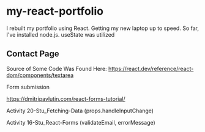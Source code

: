 # my-react-portfolio
I rebuilt my portfolio using React.
Getting my new laptop up to speed. So far, I've installed node.js.
useState was utilized

## Contact Page

Source of Some Code Was Found Here:
https://react.dev/reference/react-dom/components/textarea


Form submission

https://dmitripavlutin.com/react-forms-tutorial/ 

Activity 20-Stu_Fetching-Data (props.handleInputChange)

Activity 16-Stu_React-Forms (validateEmail, errorMessage)
